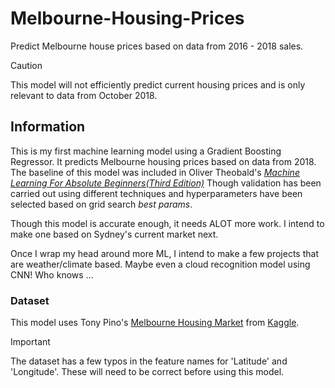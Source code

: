 # Melbourne-Housing-Prices
Predict Melbourne house prices based on data from 2016 - 2018 sales.

> [!CAUTION]
>  This model will not efficiently predict current housing prices and is only relevant to data from October 2018.

## Information

This is my first machine learning model using a Gradient Boosting Regressor. It predicts Melbourne housing prices based on data from 2018.
The baseline of this model was included in Oliver Theobald's [_Machine Learning For Absolute Beginners(Third Edition)_](https://www.amazon.com.au/Machine-Learning-Absolute-Beginners-Introduction-ebook/dp/B08RWBSKQB) Though validation has been carried out using different techniques and hyperparameters have been selected based on grid search _best params_.

Though this model is accurate enough, it needs ALOT more work. I intend to make one based on Sydney's current market next.

Once I wrap my head around more ML, I intend to make a few projects that are weather/climate based. Maybe even a cloud recognition model using CNN! Who knows ... 

### Dataset

This model uses Tony Pino's [Melbourne Housing Market](https://www.kaggle.com/datasets/anthonypino/melbourne-housing-market/discussion/53664) from [Kaggle](https://www.kaggle.com/).

> [!IMPORTANT]
> The dataset has a few typos in the feature names for 'Latitude' and 'Longitude'. These will need to be correct before using this model.
